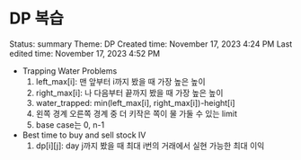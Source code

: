 # DP 복습

Status: summary
Theme: DP
Created time: November 17, 2023 4:24 PM
Last edited time: November 17, 2023 4:52 PM

- Trapping Water Problems
    1. left_max[i]: 맨 앞부터 i까지 봤을 때 가장 높은 높이 
    2. right_max[i]: 나 다음부터 끝까지 봤을 때 가장 높은 높이 
    3. water_trapped: min(left_max[i], right_max[i])-height[i]
    4. 왼쪽 경계 오른쪽 경계 중 더 키작은 쪽이 물 가둘 수 있는 limit 
    5. base case는 0, n-1 
- Best time to buy and sell stock IV
    1. dp[i][j]: day j까지 봤을 때 최대 i번의 거래에서 실현 가능한 최대 이익